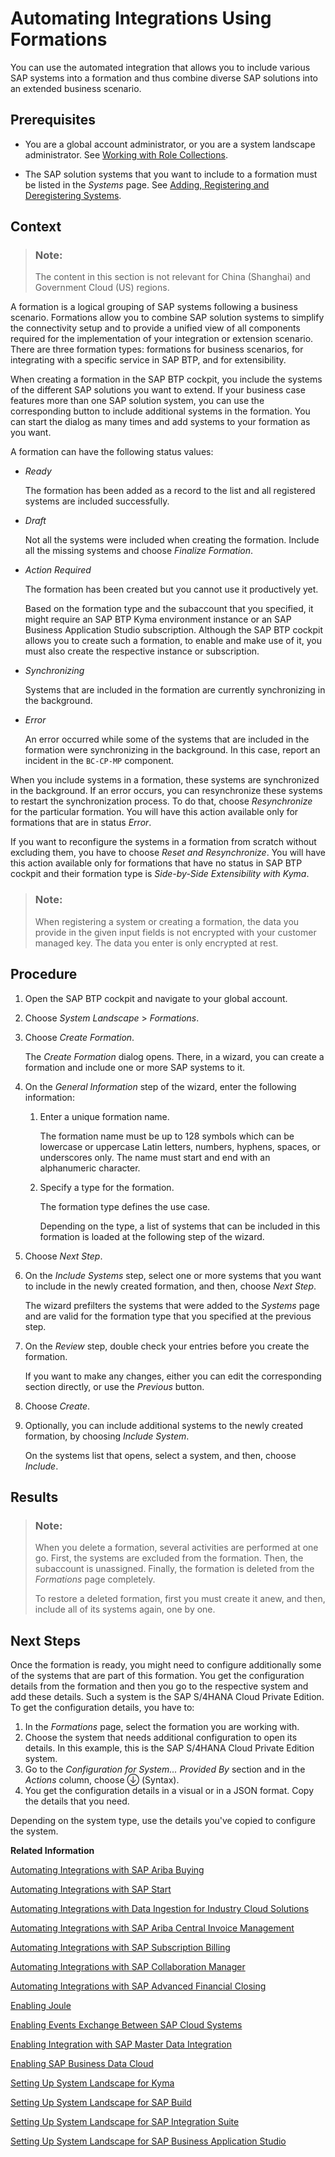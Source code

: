 <!-- loio68b04fa73aa740cb96ed380a85a4761a -->

<link rel="stylesheet" type="text/css" href="../css/sap-icons.css"/>

# Automating Integrations Using Formations

You can use the automated integration that allows you to include various SAP systems into a formation and thus combine diverse SAP solutions into an extended business scenario.



<a name="loio68b04fa73aa740cb96ed380a85a4761a__prereq_b4m_xrd_jlb"/>

## Prerequisites

-   You are a global account administrator, or you are a system landscape administrator. See [Working with Role Collections](../50-administration-and-ops/working-with-role-collections-393ea0b.md).

-   The SAP solution systems that you want to include to a formation must be listed in the *Systems* page. See [Adding, Registering and Deregistering Systems](adding-registering-and-deregistering-systems-2ffdaff.md).




## Context

> ### Note:  
> The content in this section is not relevant for China \(Shanghai\) and Government Cloud \(US\) regions.

A formation is a logical grouping of SAP systems following a business scenario. Formations allow you to combine SAP solution systems to simplify the connectivity setup and to provide a unified view of all components required for the implementation of your integration or extension scenario. There are three formation types: formations for business scenarios, for integrating with a specific service in SAP BTP, and for extensibility.

When creating a formation in the SAP BTP cockpit, you include the systems of the different SAP solutions you want to extend. If your business case features more than one SAP solution system, you can use the corresponding button to include additional systems in the formation. You can start the dialog as many times and add systems to your formation as you want.

A formation can have the following status values:

-   *Ready*

    The formation has been added as a record to the list and all registered systems are included successfully.

-   *Draft*

    Not all the systems were included when creating the formation. Include all the missing systems and choose *Finalize Formation*.

-   *Action Required*

    The formation has been created but you cannot use it productively yet.

    Based on the formation type and the subaccount that you specified, it might require an SAP BTP Kyma environment instance or an SAP Business Application Studio subscription. Although the SAP BTP cockpit allows you to create such a formation, to enable and make use of it, you must also create the respective instance or subscription.

-   *Synchronizing*

    Systems that are included in the formation are currently synchronizing in the background.

-   *Error*

    An error occurred while some of the systems that are included in the formation were synchronizing in the background. In this case, report an incident in the `BC-CP-MP` component.


When you include systems in a formation, these systems are synchronized in the background. If an error occurs, you can resynchronize these systems to restart the synchronization process. To do that, choose *Resynchronize* for the particular formation. You will have this action available only for formations that are in status *Error*.

If you want to reconfigure the systems in a formation from scratch without excluding them, you have to choose *Reset and Resynchronize*. You will have this action available only for formations that have no status in SAP BTP cockpit and their formation type is *Side-by-Side Extensibility with Kyma*.

> ### Note:  
> When registering a system or creating a formation, the data you provide in the given input fields is not encrypted with your customer managed key. The data you enter is only encrypted at rest.



## Procedure

1.  Open the SAP BTP cockpit and navigate to your global account.

2.  Choose *System Landscape* \> *Formations*.

3.  Choose *Create Formation*.

    The *Create Formation* dialog opens. There, in a wizard, you can create a formation and include one or more SAP systems to it.

4.  On the *General Information* step of the wizard, enter the following information:

    1.  Enter a unique formation name.

        The formation name must be up to 128 symbols which can be lowercase or uppercase Latin letters, numbers, hyphens, spaces, or underscores only. The name must start and end with an alphanumeric character.

    2.  Specify a type for the formation.

        The formation type defines the use case.

        Depending on the type, a list of systems that can be included in this formation is loaded at the following step of the wizard.


5.  Choose *Next Step*.

6.  On the *Include Systems* step, select one or more systems that you want to include in the newly created formation, and then, choose *Next Step*.

    The wizard prefilters the systems that were added to the *Systems* page and are valid for the formation type that you specified at the previous step.

7.  On the *Review* step, double check your entries before you create the formation.

    If you want to make any changes, either you can edit the corresponding section directly, or use the *Previous* button.

8.  Choose *Create*.

9.  Optionally, you can include additional systems to the newly created formation, by choosing *Include System*.

    On the systems list that opens, select a system, and then, choose *Include*.




<a name="loio68b04fa73aa740cb96ed380a85a4761a__result_ll5_vsd_jlb"/>

## Results

> ### Note:  
> When you delete a formation, several activities are performed at one go. First, the systems are excluded from the formation. Then, the subaccount is unassigned. Finally, the formation is deleted from the *Formations* page completely.
> 
> To restore a deleted formation, first you must create it anew, and then, include all of its systems again, one by one.



<a name="loio68b04fa73aa740cb96ed380a85a4761a__postreq_lly_n2t_pfc"/>

## Next Steps

Once the formation is ready, you might need to configure additionally some of the systems that are part of this formation. You get the configuration details from the formation and then you go to the respective system and add these details. Such a system is the SAP S/4HANA Cloud Private Edition. To get the configuration details, you have to:

1.  In the *Formations* page, select the formation you are working with.
2.  Choose the system that needs additional configuration to open its details. In this example, this is the SAP S/4HANA Cloud Private Edition system.
3.  Go to the *Configuration for System... Provided By* section and in the *Actions* column, choose <span class="SAP-icons-V5"></span> \(Syntax\).
4.  You get the configuration details in a visual or in a JSON format. Copy the details that you need.

Depending on the system type, use the details you've copied to configure the system.

**Related Information**  


[Automating Integrations with SAP Ariba Buying](automating-integrations-with-sap-ariba-buying-3c98c84.md "")

[Automating Integrations with SAP Start](automating-integrations-with-sap-start-f7d3f5e.md "")

[Automating Integrations with Data Ingestion for Industry Cloud Solutions](automating-integrations-with-data-ingestion-for-industry-cloud-solutions-0b23a32.md "")

[Automating Integrations with SAP Ariba Central Invoice Management](automating-integrations-with-sap-ariba-central-invoice-management-27ca5c2.md "")

[Automating Integrations with SAP Subscription Billing](automating-integrations-with-sap-subscription-billing-08f42b2.md "")

[Automating Integrations with SAP Collaboration Manager](automating-integrations-with-sap-collaboration-manager-b4297f9.md "")

[Automating Integrations with SAP Advanced Financial Closing](automating-integrations-with-sap-advanced-financial-closing-46d0881.md "")

[Enabling Joule](enabling-joule-e208f1f.md "")

[Enabling Events Exchange Between SAP Cloud Systems](enabling-events-exchange-between-sap-cloud-systems-1592246.md "")

[Enabling Integration with SAP Master Data Integration](enabling-integration-with-sap-master-data-integration-9743f20.md "")

[Enabling SAP Business Data Cloud](enabling-sap-business-data-cloud-78c9fd9.md "")

[Setting Up System Landscape for Kyma](setting-up-system-landscape-for-kyma-9154051.md "")

[Setting Up System Landscape for SAP Build](setting-up-system-landscape-for-sap-build-6424311.md "")

[Setting Up System Landscape for SAP Integration Suite](setting-up-system-landscape-for-sap-integration-suite-a14c276.md "")

[Setting Up System Landscape for SAP Business Application Studio](setting-up-system-landscape-for-sap-business-application-studio-272ca23.md "")

